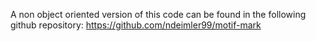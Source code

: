 A non object oriented version of this code can be found in the following github repository: https://github.com/ndeimler99/motif-mark
